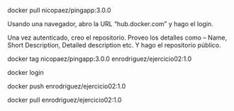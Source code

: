 docker pull nicopaez/pingapp:3.0.0

Usando una navegador, abro la URL “hub.docker.com” y hago el login.

Una vez autenticado, creo el repositorio. Proveo los detalles como – Name, Short Description, Detailed description etc. Y hago el repositorio público.

docker tag nicopaez/pingapp:3.0.0 enrodriguez/ejercicio02:1.0

docker login

docker push enrodriguez/ejercicio02:1.0

docker pull enrodriguez/ejercicio02:1.0